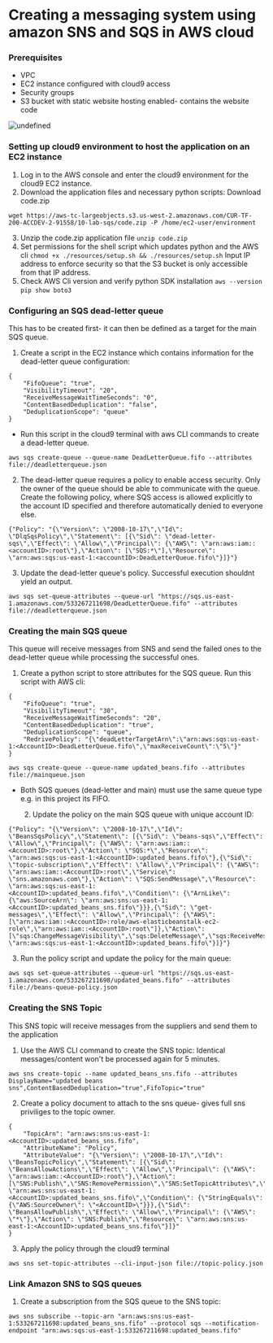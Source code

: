 # Creating a messaging system using amazon SNS and SQS in AWS cloud

### Prerequisites
   - VPC
   - EC2 instance configured with cloud9 access
   - Security groups
   - S3 bucket with static website hosting enabled- contains the website code

![undefined](https://github.com/user-attachments/assets/008c0263-8f68-47d6-9536-32a241cb7126)

### Setting up cloud9 environment to host the application on an EC2 instance
   1) Log in to the AWS console and enter the cloud9 environment for the cloud9 EC2 instance.
   2) Download the application files and necessary python scripts: Download code.zip
```
wget https://aws-tc-largeobjects.s3.us-west-2.amazonaws.com/CUR-TF-200-ACCDEV-2-91558/10-lab-sqs/code.zip -P /home/ec2-user/environment
```
   3) Unzip the code.zip application file `unzip code.zip`
   4) Set permissions for the shell script which updates python and the AWS cli `chmod +x ./resources/setup.sh && ./resources/setup.sh` Input IP address to enforce security so that the S3 bucket is only accessible from that IP address.
   5) Check AWS Cli version and verify python SDK installation `aws --version` `pip show boto3`

### Configuring an SQS dead-letter queue
This has to be created first- it can then be defined as a target for the main SQS queue.
   1) Create a script in the EC2 instance which contains information for the dead-letter queue configuration:
```
{
    "FifoQueue": "true",
    "VisibilityTimeout": "20",
    "ReceiveMessageWaitTimeSeconds": "0",
    "ContentBasedDeduplication": "false",
    "DeduplicationScope": "queue"
}
```
- Run this script in the cloud9 terminal with aws CLI commands to create a dead-letter queue.
```
aws sqs create-queue --queue-name DeadLetterQueue.fifo --attributes file://deadletterqueue.json
```
   2) The dead-letter queue requires a policy to enable access security. Only the owner of the queue should be able to communicate with the queue. Create the following policy, where SQS access is allowed explicitly to the account ID specified and therefore automatically denied to everyone else.
```
{"Policy": "{\"Version\": \"2008-10-17\",\"Id\": \"DlqSqsPolicy\",\"Statement\": [{\"Sid\": \"dead-letter-sqs\",\"Effect\": \"Allow\",\"Principal\": {\"AWS\": \"arn:aws:iam::<accountID>:root\"},\"Action\": [\"SQS:*\"],\"Resource\": \"arn:aws:sqs:us-east-1:<accountID>:DeadLetterQueue.fifo\"}]}"}
```
   3) Update the dead-letter queue's policy. Successful execution shouldnt yield an output.
```
aws sqs set-queue-attributes --queue-url "https://sqs.us-east-1.amazonaws.com/533267211698/DeadLetterQueue.fifo" --attributes file://deadletterqueue.json
```
### Creating the main SQS queue
This queue will receive messages from SNS and send the failed ones to the dead-letter queue while processing the successful ones.
   1) Create a python script to store attributes for the SQS queue. Run this script with AWS cli:
```
{
    "FifoQueue": "true",
    "VisibilityTimeout": "30",
    "ReceiveMessageWaitTimeSeconds": "20",
    "ContentBasedDeduplication": "true",
    "DeduplicationScope": "queue",
    "RedrivePolicy": "{\"deadLetterTargetArn\":\"arn:aws:sqs:us-east-1:<AccountID>:DeadLetterQueue.fifo\",\"maxReceiveCount\":\"5\"}"
}
```
```
aws sqs create-queue --queue-name updated_beans.fifo --attributes file://mainqueue.json
```
- Both SQS queues (dead-letter and main) must use the same queue type e.g. in this project its FIFO.

   2) Update the policy on the main SQS queue with unique account ID:
```
{"Policy": "{\"Version\": \"2008-10-17\",\"Id\": \"BeansSqsPolicy\",\"Statement\": [{\"Sid\": \"beans-sqs\",\"Effect\": \"Allow\",\"Principal\": {\"AWS\": \"arn:aws:iam::<AccountID>:root\"},\"Action\": \"SQS:*\",\"Resource\": \"arn:aws:sqs:us-east-1:<AccountID>:updated_beans.fifo\"},{\"Sid\": \"topic-subscription\",\"Effect\": \"Allow\",\"Principal\": {\"AWS\": \"arn:aws:iam::<AccountID>:root\",\"Service\": \"sns.amazonaws.com\"},\"Action\": \"SQS:SendMessage\",\"Resource\": \"arn:aws:sqs:us-east-1:<AccountID>:updated_beans.fifo\",\"Condition\": {\"ArnLike\": {\"aws:SourceArn\": \"arn:aws:sns:us-east-1:<AccountID>:updated_beans_sns.fifo\"}}},{\"Sid\": \"get-messages\",\"Effect\": \"Allow\",\"Principal\": {\"AWS\": [\"arn:aws:iam::<AccountID>:role/aws-elasticbeanstalk-ec2-role\",\"arn:aws:iam::<AccountID>:root\"]},\"Action\": [\"sqs:ChangeMessageVisibility\",\"sqs:DeleteMessage\",\"sqs:ReceiveMessage\"],\"Resource\": \"arn:aws:sqs:us-east-1:<AccountID>:updated_beans.fifo\"}]}"}
```
   3) Run the policy script and update the policy for the main queue:
```
aws sqs set-queue-attributes --queue-url "https://sqs.us-east-1.amazonaws.com/533267211698/updated_beans.fifo" --attributes file://beans-queue-policy.json
```
### Creating the SNS Topic
This SNS topic will receive messages from the suppliers and send them to the application

1) Use the AWS CLI command to create the SNS topic: Identical messages/content won't be processed again for 5 minutes. 
```
aws sns create-topic --name updated_beans_sns.fifo --attributes DisplayName="updated beans sns",ContentBasedDeduplication="true",FifoTopic="true"
```
2) Create a policy document to attach to the sns queue- gives full sns priviliges to the topic owner.
```
{
    "TopicArn": "arn:aws:sns:us-east-1:<AccountID>:updated_beans_sns.fifo",
    "AttributeName": "Policy",
    "AttributeValue": "{\"Version\": \"2008-10-17\",\"Id\": \"BeansTopicPolicy\",\"Statement\": [{\"Sid\": \"BeansAllowActions\",\"Effect\": \"Allow\",\"Principal\": {\"AWS\": \"arn:aws:iam::<AccountID>:root\"},\"Action\": [\"SNS:Publish\",\"SNS:RemovePermission\",\"SNS:SetTopicAttributes\",\"SNS:DeleteTopic\",\"SNS:ListSubscriptionsByTopic\",\"SNS:GetTopicAttributes\",\"SNS:Receive\",\"SNS:AddPermission\",\"SNS:Subscribe\"],\"Resource\": \"arn:aws:sns:us-east-1:<AccountID>:updated_beans_sns.fifo\",\"Condition\": {\"StringEquals\": {\"AWS:SourceOwner\": \"<AccountID>\"}}},{\"Sid\": \"BeansAllowPublish\",\"Effect\": \"Allow\",\"Principal\": {\"AWS\": \"*\"},\"Action\": \"SNS:Publish\",\"Resource\": \"arn:aws:sns:us-east-1:<AccountID>:updated_beans_sns.fifo\"}]}"
}
```
3) Apply the policy through the cloud9 terminal
```
aws sns set-topic-attributes --cli-input-json file://topic-policy.json
```
### Link Amazon SNS to SQS queues
   1) Create a subscription from the SQS queue to the SNS topic:
```
aws sns subscribe --topic-arn "arn:aws:sns:us-east-1:533267211698:updated_beans_sns.fifo" --protocol sqs --notification-endpoint "arn:aws:sqs:us-east-1:533267211698:updated_beans.fifo"

``` 


